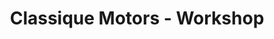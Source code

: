 ---
title: "Classique Motors - Workshop"
url: /cherpunkal/classique-motors-workshop/
shop: Autowerkstatt
---